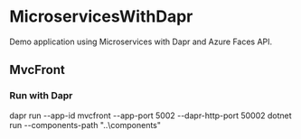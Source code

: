 # MicroservicesWithDapr

Demo application using Microservices with Dapr and Azure Faces API.

## MvcFront
### Run with Dapr
dapr run --app-id mvcfront --app-port 5002 --dapr-http-port 50002 dotnet run --components-path "..\components"